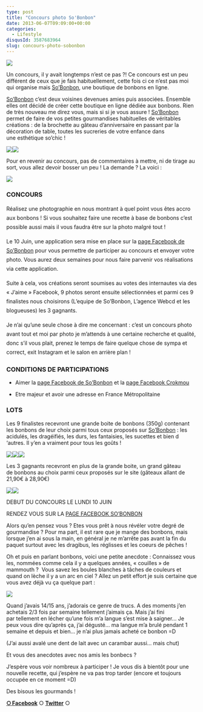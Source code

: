 ```yaml
---
type: post
title: "Concours photo So'Bonbon"
date: 2013-06-07T09:09:00+00:00
categories: 
  - Lifestyle
disqusId: 3587683964
slug: concours-photo-sobonbon
---
```


[![](http://www.crokmou.com/wp-content/uploads/2013/06/Capture-d-E2-80-99e-CC-81cran-2013-06-06-a-CC-80-20.58.11-300x2561-300x256.png)](http://www.crokmou.com/wp-content/uploads/2013/06/Capture-d-E2-80-99e-CC-81cran-2013-06-06-a-CC-80-20.58.11-300x2561.png)

Un concours, il y avait longtemps n’est ce pas ?! Ce concours est un peu différent de ceux que je fais habituellement, cette fois ci ce n’est pas moi qui organise mais [So’Bonbon](http://www.so-bonbon.fr/), une boutique de bonbons en ligne. 

[So’Bonbon](http://www.so-bonbon.fr/) c’est deux voisines devenues amies puis associées. Ensemble elles ont décidé de créer cette boutique en ligne dédiée aux bonbons. Rien de très nouveau me direz vous, mais si si je vous assure ! [So’Bonbon](http://www.so-bonbon.fr/) permet de faire de vos petites gourmandises habituelles de véritables créations : de la brochette au gâteau d’anniversaire en passant par la décoration de table, toutes les sucreries de votre enfance dans une esthétique so’chic ! 

[![](http://www.crokmou.com/wp-content/uploads/2013/06/Capture-d-25E2-2580-2599e-25CC-2581cran-2013-06-06-a-25CC-2580-21.13.04-277x3001-277x300.png)](http://www.crokmou.com/wp-content/uploads/2013/06/Capture-d-25E2-2580-2599e-25CC-2581cran-2013-06-06-a-25CC-2580-21.13.04-277x3001.png)[![](http://www.crokmou.com/wp-content/uploads/2013/06/Capture-d-25E2-2580-2599e-25CC-2581cran-2013-06-06-a-25CC-2580-21.13.29-253x3001-253x300.png)](http://www.crokmou.com/wp-content/uploads/2013/06/Capture-d-25E2-2580-2599e-25CC-2581cran-2013-06-06-a-25CC-2580-21.13.29-253x3001.png)

Pour en revenir au concours, pas de commentaires à mettre, ni de tirage au sort, vous allez devoir bosser un peu ! La demande ? La voici :

[![](http://www.crokmou.com/wp-content/uploads/2013/06/accroche-jaime-v2-300x2591-300x259.jpg)](http://www.crokmou.com/wp-content/uploads/2013/06/accroche-jaime-v2-300x2591.jpg)

### CONCOURS

<div style="line-height: 24px;">Réalisez une photographie en nous montrant à quel point vous êtes accro aux bonbons ! Si vous souhaitez faire une recette à base de bonbons c’est possible aussi mais il vous faudra être sur la photo malgré tout ! 

Le 10 Juin, une application sera mise en place sur la [page Facebook de So’Bonbon](https://www.facebook.com/pages/Sobonbon/258021314308847) pour vous permettre de participer au concours et envoyer votre photo. Vous aurez deux semaines pour nous faire parvenir vos réalisations via cette application. 

Suite à cela, vos créations seront soumises au votes des internautes via des « J’aime » Facebook, 9 photos seront ensuite sélectionnées et parmi ces 9 finalistes nous choisirons (L’equipe de So’Bonbon, L’agence Webcd et les blogueuses) les 3 gagnants.

Je n’ai qu’une seule chose à dire me concernant : c’est un concours photo avant tout et moi par photo je m’attends à une certaine recherche et qualité, donc s’il vous plait, prenez le temps de faire quelque chose de sympa et correct, exit Instagram et le salon en arrière plan !

</div>

### CONDITIONS DE PARTICIPATIONS

*   Aimer la [page Facebook de So’Bonbon](https://www.facebook.com/pages/Sobonbon/258021314308847) et la [page Facebook Crokmou](https://www.facebook.com/pages/CroKMou/148093255259077) 

*   Etre majeur et avoir une adresse en France Métropolitaine

### LOTS

Les 9 finalistes recevront une grande boite de bonbons (350g) contenant les bonbons de leur choix parmi tous ceux proposés sur [So’Bonbon](http://www.so-bonbon.fr/) : les acidulés, les dragéifiés, les durs, les fantaisies, les sucettes et bien d ‘autres. Il y’en a vraiment pour tous les goûts !

[![](http://www.crokmou.com/wp-content/uploads/2013/06/Capture-d-E2-80-99e-CC-81cran-2013-06-06-a-CC-80-21.37.421.png)](http://www.crokmou.com/wp-content/uploads/2013/06/Capture-d-E2-80-99e-CC-81cran-2013-06-06-a-CC-80-21.37.421.png)[![](http://www.crokmou.com/wp-content/uploads/2013/06/Capture-d-E2-80-99e-CC-81cran-2013-06-06-a-CC-80-21.38.081.png)](http://www.crokmou.com/wp-content/uploads/2013/06/Capture-d-E2-80-99e-CC-81cran-2013-06-06-a-CC-80-21.38.081.png)[![](http://www.crokmou.com/wp-content/uploads/2013/06/Capture-d-E2-80-99e-CC-81cran-2013-06-06-a-CC-80-21.38.421.png)](http://www.crokmou.com/wp-content/uploads/2013/06/Capture-d-E2-80-99e-CC-81cran-2013-06-06-a-CC-80-21.38.421.png)

Les 3 gagnants recevront en plus de la grande boite, un grand gâteau de bonbons au choix parmi ceux proposés sur le site (gâteaux allant de 21,90€ à 28,90€)

[![](http://www.crokmou.com/wp-content/uploads/2013/06/Capture-d-E2-80-99e-CC-81cran-2013-06-06-a-CC-80-21.40.53-300x3001-300x300.png)](http://www.crokmou.com/wp-content/uploads/2013/06/Capture-d-E2-80-99e-CC-81cran-2013-06-06-a-CC-80-21.40.53-300x3001.png)[![](http://www.crokmou.com/wp-content/uploads/2013/06/Capture-d-E2-80-99e-CC-81cran-2013-06-06-a-CC-80-21.41.55-300x3001-300x300.png)](http://www.crokmou.com/wp-content/uploads/2013/06/Capture-d-E2-80-99e-CC-81cran-2013-06-06-a-CC-80-21.41.55-300x3001.png)

DEBUT DU CONCOURS LE LUNDI 10 JUIN

RENDEZ VOUS SUR LA [PAGE FACEBOOK SO’BONBON](https://www.facebook.com/pages/Sobonbon/258021314308847)

Alors qu’en pensez vous ? Etes vous prêt à nous révéler votre degré de gourmandise ? Pour ma part, il est rare que je mange des bonbons, mais lorsque j’en ai sous la main, en général je ne m’arrête pas avant la fin du paquet surtout avec les dragibus, les réglisses et les coeurs de pêches !

Oh et puis en parlant bonbons, voici une petite anecdote : Connaissez vous les, nommées comme cela il y a quelques années, « couilles » de mammouth ?  Vous savez les boules blanches à tâches de couleurs et quand on lèche il y a un arc en ciel ? Allez un petit effort je suis certaine que vous avez déjà vu ça quelque part :

[![](http://www.crokmou.com/wp-content/uploads/2013/06/P10408841.jpg)](http://www.crokmou.com/wp-content/uploads/2013/06/P10408841.jpg)

Quand j’avais 14/15 ans, j’adorais ce genre de trucs. A des moments j’en achetais 2/3 fois par semaine tellement j’aimais ça. Mais j’ai fini par tellement en lécher qu’une fois m’a langue s’est mise à saigner… Je peux vous dire qu’après ça, j’ai dégusté… ma langue m’a brulé pendant 1 semaine et depuis et bien… je n’ai plus jamais acheté ce bonbon =D

(J’ai aussi avalé une dent de lait avec un carambar aussi… mais chut)

Et vous des anecdotes avec nos amis les bonbecs ?

J’espère vous voir nombreux à participer ! Je vous dis à bientôt pour une nouvelle recette, qui j’espère ne va pas trop tarder (encore et toujours occupée en ce moment =D)

Des bisous les gourmands !

[**○<span style="font-size: xx-small; margin: 0px; outline: 0px; padding: 0px;"><span style="font-family: Arial, Helvetica, sans-serif; margin: 0px; outline: 0px; padding: 0px;"> </span></span>Facebook**](https://www.facebook.com/pages/CroKMou/148093255259077) ○ [**Twitter**](https://twitter.com/Crokmou) ○

